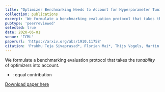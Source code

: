 ```yaml
---
title: "Optimizer Benchmarking Needs to Account for Hyperparameter Tuning"
collection: publications
excerpt: 'We formulate a benchmarking evaluation protocol that takes the *tunability* of optimizers into account.'
pubtype: 'peerreviewed'
selected: true
date: 2020-06-01
venue: 'ICML'
paperurl: 'https://arxiv.org/abs/1910.11758'
citation: 'Prabhu Teja Sivaprasad*, Florian Mai*, Thijs Vogels, Martin Jaggi and Francois Fleuret (2020). &quot;Optimizer Benchmarking Needs to Account for Hyperparameter Tuning.&quot; <i>ICML 2020</i>.'
---
```

We formulate a benchmarking evaluation protocol that takes the *tunability* of optimizers into account.

* : equal contribution

[Download paper here](https://arxiv.org/abs/1910.11758)
